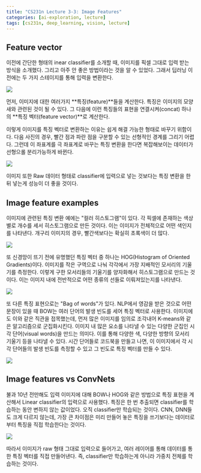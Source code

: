 ```yaml
---
title: "CS231n Lecture 3-3: Image Features"
categories: [ai-exploration, lecture]
tags: [cs231n, deep_learning, vision, lecture]
---
```


## Feature vector

이전에 간단한 형태의 inear classifier를 소개할 때, 이미지를 픽셀 그대로 입력 받는 방식을 소개했다. 그리고 아주 안 좋은 방법이라는 것을 알 수 있었다. 그래서 딥러닝 이전에는 두 가지 스테이지를 통해 입력을 변환한다.

![](/2022-10-04-cs231n-3-3/image1.png)

먼저, 이미지에 대한 여러가지 **특징(feature)**들을 계산한다. 특징은 이미지의 모양새와 관련된 것이 될 수 있다. 그 다음에 이런 특징들의 표현을 연결시켜(concat) 하나의 **특징 벡터(feature vector)**로 계산한다.

이렇게 이미지를 특징 벡터로 변환하는 이유는 쉽게 해결 가능한 형태로 바꾸기 위함이다. 다음 사진의 경우, 빨간 점과 파란 점을 구분할 수 있는 선형적인 경계를 그리기 어렵다. 그런데 이 좌표계를 극 좌표계로 바꾸는 특징 변환을 한다면 복잡해보이는 데이터가 선형으롤 분리가능하게 바뀐다.

![](/2022-10-04-cs231n-3-3/image2.png)

이미지 또한 Raw 데이터 형태로 classifier에 입력으로 넣는 것보다는 특징 변환을 한 뒤 넣는게 성능이 더 좋을 것이다.

## Image feature examples

이미지에 관련된 특징 변환 예에는 "컬러 히스토그램"이 있다. 각 픽셀에 존재하는 색상별로 개수를 세서 히스토그램으로 만든 것이다. 이는 이미지가 전체적으로 어떤 색인지를 나타낸다. 개구리 이미지의 경우, 빨간색보다는 확실히 초록색이 더 많다.

![](/2022-10-04-cs231n-3-3/image3.png)

또 신경망이 뜨기 전에 유명했던 특징 벡터 중 하나는 HOG(Histogram of Oriented Gradients)이다. 이미지를 작은 구역으로 나눠 각각에서 가장 지배적인 모서리의 기울기를 측정한다. 이렇게 구한 모서리들의 기울기를 양자화해서 히스토그램으로 만드는 것이다. 이는 이미지 내에 전반적으로 어떤 종류의 선들로 이뤄져있는지를 나타낸다. 

![](/2022-10-04-cs231n-3-3/image4.png)

또 다른 특징 표현으로는 "Bag of words"가 있다. NLP에서 영감을 받은 것으로 어떤 문장이 있을 때 BOW는 여러 단어의 발생 빈도를 세어 특징 벡터로 사용한다. 이미지에도 이와 같은 직관을 접목했는데, 먼저 많은 이미지를 임의로 조각내어 K-means와 같은 알고리즘으로 군집화시킨다. 이미지 내 많은 요소를 나타낼 수 있는 다양한 군집인 시각 단어(visual words)을 만드는 의미다. 이를 통해 다양한 색, 다양한 방향의 모서리 기울기 등을 나타낼 수 있다. 시간 단어들로 코드북을 만들고 나면, 이 이미지에서 각 시각 단어들의 발생 빈도를 측정할 수 있고 그 빈도로 특징 벡터를 만들 수 있다.

![](/2022-10-04-cs231n-3-3/image5.png)

## Image features vs ConvNets

불과 10년 전만해도 입력 이미지에 대해 BOW나 HOG와 같은 방법으로 특징 표현을 계산해서 Linear classifier의 입력으로 사용했다. 특징은 한 번 추출되면 classifier를 학습하는 동안 변하지 않는 값이었다. 오직 classifier만 학습되는 것이다. CNN, DNN들도 크게 다르지 않는데, 가장 큰 차이점은 미리 만들어 놓은 특징을 쓰기보다는 데이터로부터 특징을 직접 학습한다는 것이다.

![](/2022-10-04-cs231n-3-3/image6.png)

따라서 이미지가 raw 형태 그대로 입력으로 들어가고, 여러 레이어를 통해 데이터를 통한 특징 벡터를 직접 만들어낸다. 즉, classifier만 학습하는게 아니라 가중치 전체를 학습하는 것이다.
